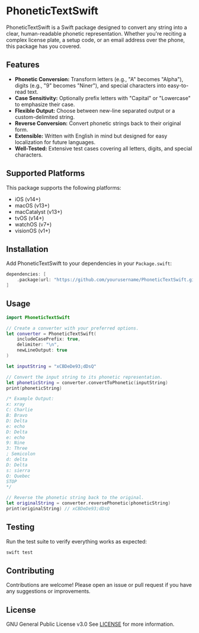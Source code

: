 # PhoneticTextSwift

PhoneticTextSwift is a Swift package designed to convert any string into a clear, human-readable phonetic representation. Whether you're reciting a complex license plate, a setup code, or an email address over the phone, this package has you covered.

## Features

- **Phonetic Conversion:** Transform letters (e.g., "A" becomes "Alpha"), digits (e.g., "9" becomes "Niner"), and special characters into easy-to-read text.
- **Case Sensitivity:** Optionally prefix letters with "Capital" or "Lowercase" to emphasize their case.
- **Flexible Output:** Choose between new-line separated output or a custom-delimited string.
- **Reverse Conversion:** Convert phonetic strings back to their original form.
- **Extensible:** Written with English in mind but designed for easy localization for future languages.
- **Well-Tested:** Extensive test cases covering all letters, digits, and special characters.

## Supported Platforms

This package supports the following platforms:
- iOS (v14+)
- macOS (v13+)
- macCatalyst (v13+)
- tvOS (v14+)
- watchOS (v7+)
- visionOS (v1+)

## Installation

Add PhoneticTextSwift to your dependencies in your `Package.swift`:

```swift
dependencies: [
    .package(url: "https://github.com/yourusername/PhoneticTextSwift.git", from: "1.0.0")
]
```

## Usage

```swift
import PhoneticTextSwift

// Create a converter with your preferred options.
let converter = PhoneticTextSwift(
    includeCasePrefix: true,
    delimiter: "\n",
    newLineOutput: true
)

let inputString = "xCBDeDe93;dDsQ"

// Convert the input string to its phonetic representation.
let phoneticString = converter.convertToPhonetic(inputString)
print(phoneticString)

/* Example Output:
x: xray
C: Charlie
B: Bravo
D: Delta
e: echo
D: Delta
e: echo
9: Nine
3: Three
; Semicolon
d: delta
D: Delta
s: sierra
Q: Quebec
STOP
*/

// Reverse the phonetic string back to the original.
let originalString = converter.reversePhonetic(phoneticString)
print(originalString) // xCBDeDe93;dDsQ
```

## Testing

Run the test suite to verify everything works as expected:
```bash
swift test
```

## Contributing

Contributions are welcome! Please open an issue or pull request if you have any suggestions or improvements.

## License

GNU General Public License v3.0
See [LICENSE](LICENSE) for more information.

